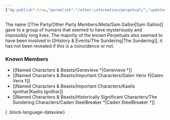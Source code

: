```yaml
---
{"dg-publish":true,"permalink":"/other-information/perpetual/","updated":"2025-05-27T11:00:16.525+01:00"}
---
```


The name [[The Party/Other Party Members/Meta/Sam Gallon\|Sam Gallon]] gave to a group of humans that seemed to have mysteriously and impossibly long lives. The majority of the known Perpetuals also seemed to have been involved in [[History & Events/The Sundering\|The Sundering]], it has not been revealed if this is a coincidence or not.

### Known Members
- [[Named Characters & Beasts/Genevieve †\|Genevieve †]]
- [[Named Characters & Beasts/Important Characters/Galen Verix ‡\|Galen Verix ‡]]
- [[Named Characters & Beasts/Important Characters/Kaelis Ignithar\|Kaelis Ignithar]]
- [[Named Characters & Beasts/Historically Significant  Characters/The Sundering Characters/Caden SteelBreaker †\|Caden SteelBreaker †]]

{ .block-language-dataview}
